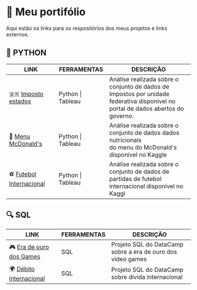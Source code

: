# 📑 Meu portifólio
Aqui estão os links para os respositórios dos meus projetos e links externos.

## 🐍 PYTHON
| LINK                                                                              | FERRAMENTAS       | DESCRIÇÃO                                                                                                                           |
|-----------------------------------------------------------------------------------|-------------------|-------------------------------------------------------------------------------------------------------------------------------------|
| 🇧🇷 [Imposto estados](https://github.com/SillvioDaniel/imposto_estados)            | Python \| Tableau | Análise realizada sobre o conjunto de dados de Impostos por unidade<br>federativa disponível no portal de dados abertos do governo. |
| 🍔 [Menu McDonald's](https://github.com/SillvioDaniel/menu_mcdonalds)              | Python \| Tableau | Análise realizada sobre o conjunto de dados dados nutricionais<br>do menu do McDonald's disponível no Kaggle                        |
| ⚽ [Futebol Internacional](https://github.com/SillvioDaniel/futebol_internacional) | Python \| Tableau | Análise realizada sobre o conjunto de dados de partidas de futebol<br>internacional disponível no Kaggl                             |

## 🔍 SQL
| LINK                                                                            | FERRAMENTAS | DESCRIÇÃO                                                   |
|---------------------------------------------------------------------------------|-------------|-------------------------------------------------------------|
| 🎮 [Era de ouro dos Games](https://github.com/SillvioDaniel/era_ouro_game)       |       SQL   | Projeto SQL do DataCamp sobre a era de ouro dos video games |
| 🌍 [Débito internacional](https://github.com/SillvioDaniel/debito_internacional) |       SQL   | Projeto SQL do DataCamp sobre dívida internacional          |
